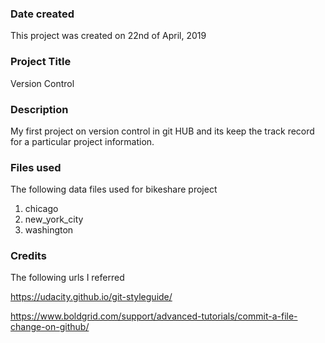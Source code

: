 ### Date created
This project was created on 22nd of April, 2019

### Project Title
Version Control

### Description

My first project on version control in git HUB and its keep the track record for a particular project information. 

### Files used
The following data files used for bikeshare project
1. chicago
2. new_york_city
3. washington 

### Credits
The following urls I referred 

https://udacity.github.io/git-styleguide/

https://www.boldgrid.com/support/advanced-tutorials/commit-a-file-change-on-github/



